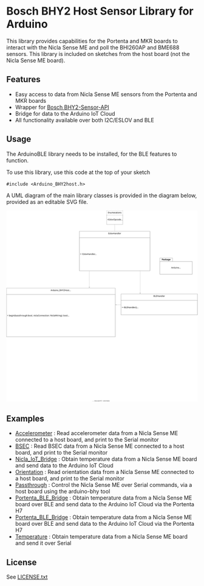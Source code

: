 # Bosch BHY2 Host Sensor Library for Arduino

This library provides capabilities for the Portenta and MKR boards to interact with the Nicla Sense ME and poll the BHI260AP and BME688 sensors. This library is included on sketches from the host board (not the Nicla Sense ME board).

## Features

- Easy access to data from Nicla Sense ME sensors from the Portenta and MKR boards
- Wrapper for [Bosch BHY2-Sensor-API](https://github.com/BoschSensortec/BHY2-Sensor-API)
- Bridge for data to the Arduino IoT Cloud
- All functionality available over both I2C/ESLOV and BLE

## Usage

The ArduinoBLE library needs to be installed, for the BLE features to function.

To use this library, use this code at the top of your sketch
```
#include <Arduino_BHY2host.h>
```

A UML diagram of the main library classes is provided in the diagram below, provided as an editable SVG file.

![Arduino_BHY2 Library UML Diagram](./Arduino_BHY2Host.UML.drawio.svg)



## Examples

- [Accelerometer](https://github.com/arduino-libraries/Arduino_BHY2Host/blob/main/examples/Accelerometer/Accelerometer.ino) : Read accelerometer data from a Nicla Sense ME connected to a host board, and print to the Serial monitor  
- [BSEC](https://github.com/arduino-libraries/Arduino_BHY2Host/blob/main/examples/BSEC/BSEC.ino) : Read BSEC data from a Nicla Sense ME connected to a host board, and print to the Serial monitor
- [Nicla_IoT_Bridge](https://github.com/arduino-libraries/Arduino_BHY2Host/blob/main/examples/Nicla_IoT_Bridge/Nicla_IoT_Bridge.ino) :  Obtain temperature data from a Nicla Sense ME board and send data to the Arduino IoT Cloud 
- [Orientation](https://github.com/arduino-libraries/Arduino_BHY2Host/blob/main/examples/Orientation/Orientation.ino) : Read orientation data from a Nicla Sense ME connected to a host board, and print to the Serial monitor
- [Passthrough](https://github.com/arduino-libraries/Arduino_BHY2Host/blob/main/examples/Passthrough/Passthrough.ino) : Control the Nicla Sense ME over Serial commands, via a host board using the arduino-bhy tool
- [Portenta_BLE_Bridge](https://github.com/arduino-libraries/Arduino_BHY2Host/blob/main/examples/Portenta_BLE_Bridge/Portenta_BLE_Bridge.ino) :  Obtain temperature data from a Nicla Sense ME board over BLE and send data to the Arduino IoT Cloud via the Portenta H7
- [Portenta_BLE_Bridge](https://github.com/arduino-libraries/Arduino_BHY2Host/blob/main/examples/Portenta_BLE_Bridge/Portenta_BLE_Bridge.ino) :  Obtain temperature data from a Nicla Sense ME board over BLE and send data to the Arduino IoT Cloud via the Portenta H7
- [Temperature](https://github.com/arduino-libraries/Arduino_BHY2Host/blob/main/examples/Temperature/Temperature.ino) :  Obtain temperature data from a Nicla Sense ME board and send it over Serial 

## License

See [LICENSE.txt](LICENSE.txt)